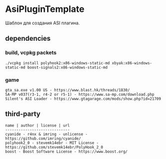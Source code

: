 # AsiPluginTemplate
Шаблон для создания ASI плагина.
## dependencies
### build, vcpkg packets
```shell
./vcpkg install polyhook2:x86-windows-static-md xbyak:x86-windows-static-md boost-signals2:x86-windows-static-md
```
### game
```
gta_sa.exe v1.00 US - https://www.blast.hk/threads/1830/
SA-MP v037(r3-1, r4-2 or r5-1) - https://www.sa-mp.com/download.php
Silent's ASI Loader - https://www.gtagarage.com/mods/show.php?id=21709
```
## third-party
```
name | author | license | url
-----------------------------
cyanide - r4nx & imring - unlicense - https://github.com/imring/cyanide/
polyhook2_0 - stevemk14ebr - MIT License - https://github.com/stevemk14ebr/PolyHook_2_0
boost - Boost Software License - https://www.boost.org/
```

